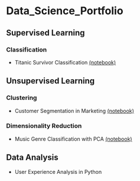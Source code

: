 # Data_Science_Portfolio
## Supervised Learning
### Classification
- Titanic Survivor Classification [(notebook)](Titanic_Survivor_Classification/titanic-machine-learning-from-disaster.ipynb)
## Unsupervised Learning
### Clustering
- Customer Segmentation in Marketing [(notebook)](Customer_Segmentation_in_Marketing/customer-segmentation-in-marketing.ipynb)
### Dimensionality Reduction
- Music Genre Classification with PCA [(notebook)](Music_Genre_Classification_with_PCA/music-genre-classification-with-pca.ipynb)
## Data Analysis
- User Experience Analysis in Python
